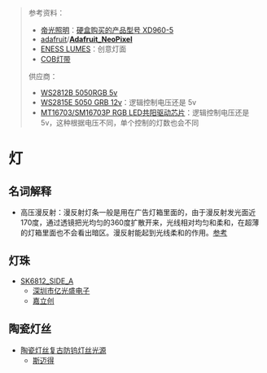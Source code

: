 > 参考资料：
>
> - [帝光照明](http://www.dgdiguang.com/html/products.html)：[硬盒购买的产品型号 XD960-5](https://www.xdvis.cn/products/28.html)
> - [adafruit](https://github.com/adafruit)/**[Adafruit_NeoPixel](https://github.com/adafruit/Adafruit_NeoPixel)**
> - [ENESS LUMES](http://lumes.net/)：创意灯面
> - [COB灯带](https://item.taobao.com/item.htm?spm=a230r.1.14.109.50227bcdhK1KQH&id=679598942276&ns=1&abbucket=10#detail)
>
> 供应商：
>
> - [WS2812B 5050RGB 5v](https://item.szlcsc.com/115831.html)
> - [WS2815E 5050 GRB 12v](https://item.szlcsc.com/4724846.html)：逻辑控制电压还是 5v
> - [MT16703/SM16703P RGB LED共阳驱动芯片](https://item.szlcsc.com/167095.html)：逻辑控制电压还是 5v，这种根据电压不同，单个控制的灯数也会不同

# 灯

## 名词解释

- 高压漫反射：漫反射灯条一般是用在广告灯箱里面的，由于漫反射发光面近170度，通过透镜把光均匀的360度扩散开来，光线相对均匀和柔和，在超薄的灯箱里面也不会看出暗区。漫反射能起到光线柔和的作用。[参考](http://www.norklighting.com/qask-question-detail-id-368.html)



## 灯珠

- [SK6812_SIDE_A](http://www.normandled.com/upload/201810/SK6812%20SIDE-A%20LED%20Datasheet.pdf)
  - [深圳市亿光盛电子](https://item.taobao.com/item.htm?spm=a1z0d.7625083.1998302264.6.5c5f4e69alRU0y&id=625553742431)
  - [嘉立创](https://so.szlcsc.com/global.html?k=sk6812&hot-key=DTC144EET1G)



## 陶瓷灯丝

- [陶瓷灯丝复古防钨灯丝光源](https://item.taobao.com/item.htm?spm=a230r.1.14.1.61e83f894m0ecY&id=657899815261&ns=1&abbucket=19#detail)
  - [斯迈得](https://www.smalite.com/proinfo13.html)
